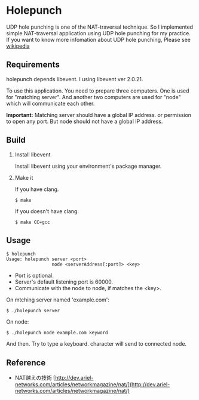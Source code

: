 Holepunch
=========
UDP hole punching is one of the NAT-traversal technique. So I implemented simple NAT-traversal application using UDP hole punching for my practice.
If you want to know more infomation about UDP hole punching, Please see [wikipedia](http://en.wikipedia.org/wiki/UDP_hole_punching)


Requirements
------------
holepunch depends libevent. I using libevent ver 2.0.21.

To use this application. You need to prepare three computers. One is used for "matching server". And another two computers are used for "node" which will communicate each other.

**Important:** Matching server should have a global IP address. or permission to open any port. But node should not have a global IP address.


Build
-----
1. Install libevent

	Install libevent using your environment's package manager.

2. Make it

	If you have clang.

	```
	$ make
	```

	If you doesn't have clang.

	```
	$ make CC=gcc
	```

Usage
-----
```
$ holepunch
Usage: holepunch server <port>
                 node <serverAddress[:port]> <key>
```
- Port is optional.
- Server's default listening port is 60000.
- Communicate with the node to node, if matches the &lt;key&gt;.


On mtching server named 'example.com':

```
$ ./holepunch server
```

On node:

```
$ ./holepunch node example.com keyword
```

And then. Try to type a keyboard. character will send to connected node.

Reference
---------
- NAT越えの技術 [http://dev.ariel-networks.com/articles/networkmagazine/nat/](http://dev.ariel-networks.com/articles/networkmagazine/nat/)
